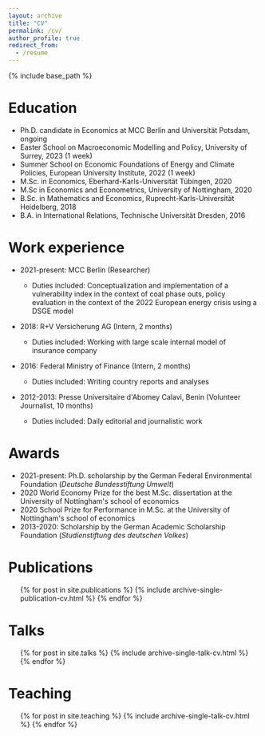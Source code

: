 ```yaml
---
layout: archive
title: "CV"
permalink: /cv/
author_profile: true
redirect_from:
  - /resume
---
```


{% include base_path %}

Education
======
* Ph.D. candidate in Economics at MCC Berlin and Universität Potsdam, ongoing
* Easter School on Macroeconomic Modelling and Policy, University of Surrey, 2023 (1 week)
* Summer School on Economic Foundations of Energy and Climate Policies, European University Institute, 2022 (1 week)
* M.Sc. in Economics, Eberhard-Karls-Universität Tübingen, 2020
* M.Sc in Economics and Econometrics, University of Nottingham, 2020
* B.Sc. in Mathematics and Economics, Ruprecht-Karls-Universität Heidelberg, 2018
* B.A. in International Relations, Technische Universität Dresden, 2016

  
Work experience
======

* 2021-present: MCC Berlin (Researcher)
  *  Duties included: Conceptualization and implementation of a vulnerability index in the context of coal phase outs, policy evaluation in the context of the 2022 European energy crisis using a DSGE model

* 2018: R+V Versicherung AG (Intern, 2 months)
  * Duties included: Working with large scale internal model of insurance company
  
* 2016: Federal Ministry of Finance (Intern, 2 months) 
  * Duties included: Writing country reports and analyses

* 2012-2013: Presse Universitaire d'Abomey Calavi, Benin (Volunteer Journalist, 10 months)
  * Duties included: Daily editorial and journalistic work
  
Awards
======
* 2021-present: Ph.D. scholarship by the German Federal Environmental Foundation (<i>Deutsche Bundesstiftung Umwelt</i>)
* 2020 World Economy Prize for the best M.Sc. dissertation at the University of Nottingham's school of economics
* 2020 School Prize for Performance in M.Sc. at the University of Nottingham's school of economics
* 2013-2020: Scholarship by the German Academic Scholarship Foundation (<i>Studienstiftung des deutschen Volkes</i>)

Publications
======
  <ul>{% for post in site.publications %}
    <!--Comment: {% include archive-single-cv.html %} -->
    {% include archive-single-publication-cv.html %}
  {% endfor %}</ul>
  
Talks
======
  <ul>{% for post in site.talks %}
    {% include archive-single-talk-cv.html %}
  {% endfor %}</ul>
  
Teaching
======
  <ul>{% for post in site.teaching %}
    <!--Comment:{% include archive-single-cv.html %} -->
    {% include archive-single-talk-cv.html %}
  {% endfor %}</ul>
  

